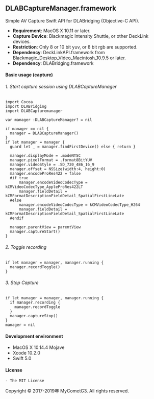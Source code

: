 ## DLABCaptureManager.framework

Simple AV Capture Swift API for DLABridging (Objective-C API).

- __Requirement__: MacOS X 10.11 or later.
- __Capture Device__: Blackmagic Intensity Shuttle, or other DeckLink devices.
- __Restriction__: Only 8 or 10 bit yuv, or 8 bit rgb are supported.
- __Dependency__: DeckLinkAPI.framework from Blackmagic_Desktop_Video_Macintosh_10.9.5 or later.
- __Dependency__: DLABridging.framework

#### Basic usage (capture)

###### 1. Start capture session using DLABCaptureManager
    import Cocoa
    import DLABridging
    import DLABCapturemanager

    var manager :DLABCaptureManager? = nil

    if manager == nil {
      manager = DLABCaptureManager()
    }
    if let manager = manager {
      guard let _ = manager.findFirstDevice() else { return }

      manager.displayMode = .modeNTSC
      manager.pixelFormat = .format8BitYUV
      manager.videoStyle = .SD_720_486_16_9
      manager.offset = NSSize(width:4, height:0)
      manager.encodeProRes422 = false
      #if true
          manager.encodeVideoCodecType = kCMVideoCodecType_AppleProRes422LT
          manager.fieldDetail = kCMFormatDescriptionFieldDetail_SpatialFirstLineLate
      #else
          manager.encodeVideoCodecType = kCMVideoCodecType_H264
          manager.fieldDetail = kCMFormatDescriptionFieldDetail_SpatialFirstLineLate
      #endif

      manager.parentView = parentView
      manager.captureStart()
    }

###### 2. Toggle recording
    if let manager = manager, manager.running {
      manager.recordToggle()        
    }

###### 3. Stop Capture
    if let manager = manager, manager.running {
      if manager.recording {
        manager.recordToggle
      }
      manager.captureStop()
    }
    manager = nil

#### Development environment
- MacOS X 10.14.4 Mojave
- Xcode 10.2.0
- Swift 5.0

#### License
    - The MIT License

Copyright © 2017-2019年 MyCometG3. All rights reserved.
